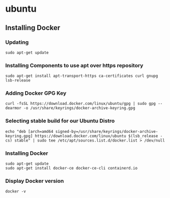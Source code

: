 # ubuntu

## Installing Docker

### Updating
```
sudo apt-get update
```
### Installing Components to use apt over https repository
```
sudo apt-get install apt-transport-https ca-certificates curl gnupg lsb-release
```
### Adding Docker GPG Key
```
curl -fsSL https://download.docker.com/linux/ubuntu/gpg | sudo gpg --dearmor -o /usr/share/keyrings/docker-archive-keyring.gpg
```
### Selecting stable build for our Ubuntu Distro
```
echo "deb [arch=amd64 signed-by=/usr/share/keyrings/docker-archive-keyring.gpg] https://download.docker.com/linux/ubuntu $(lsb_release -cs) stable" | sudo tee /etc/apt/sources.list.d/docker.list > /dev/null
```
### Installing Docker
```
sudo apt-get update
sudo apt-get install docker-ce docker-ce-cli containerd.io
```
### Display Docker version
```
docker -v
```
